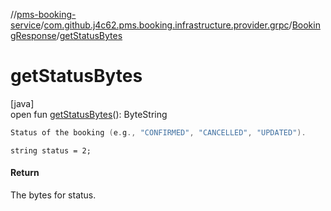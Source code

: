 //[pms-booking-service](../../../index.md)/[com.github.j4c62.pms.booking.infrastructure.provider.grpc](../index.md)/[BookingResponse](index.md)/[getStatusBytes](get-status-bytes.md)

# getStatusBytes

[java]\
open fun [getStatusBytes](get-status-bytes.md)(): ByteString

```kotlin
Status of the booking (e.g., "CONFIRMED", "CANCELLED", "UPDATED").

```
`string status = 2;`

#### Return

The bytes for status.
